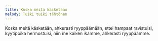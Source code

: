 ```yaml
---
title: Koska meitä käsketään
melody: Tuiki tuiki tähtönen
---
```

Koska meitä käsketään,
ahkerasti ryyppäämään,
ettei hampaat ravistuisi,
kyytipoika hermostuisi,
niin me kaiken ikämme,
ahkerasti ryyppäämme. 
